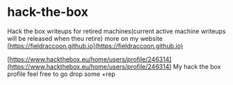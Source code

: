 # hack-the-box

Hack the box writeups for retired machines\(current active machine writeups will be released when theu retire\) more on my website [https://fieldraccoon.github.io](https://fieldraccoon.github.io)

[https://www.hackthebox.eu/home/users/profile/246314](https://www.hackthebox.eu/home/users/profile/246314) My hack the box profile feel free to go drop some +rep

